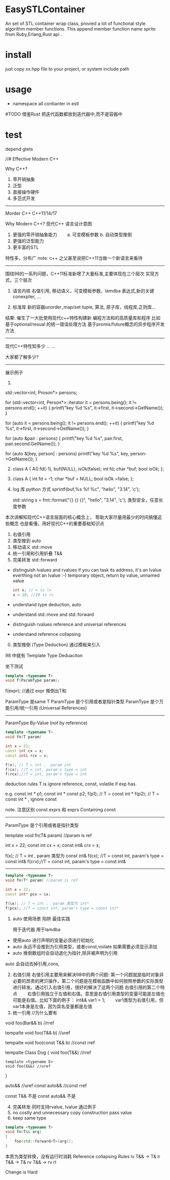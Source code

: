 # EasySTLContainer
An set of STL container wrap class, provied a lot of functional style algorithm member functions.
This append member function name sprite from Ruby,Erlang,Rust api .

# install
just copy xx.hpp file to your project, or system include path


# usage
* namespace
 all contianter in estl

#TODO
借鉴Rust 把迭代函数都放到迭代器中,而不是容器中



# test
depend gtets


//# Effective Modern C++

Why C++?
1. 零开销抽象
2. 泛型
3. 直接操作硬件
4. 多范式开发

---
Morder C++
C++11/14/17

Why Modern C++?
现代C++ 语言设计意图
1. 更强的零开销抽象能力　
　a. 可变模板参数
  b. 自动类型推倒
2. 更强的泛型能力
4. 更丰富的STL

特性多，分布广
note: c++ 之父甚至说把C++11当做一个新语言来看待

---

围绕98的一系列问题，C++11标准新增了大量标准,主要体现在三个层次
实现方式，三个层次
1. 语言内核
   右值引用, 移动语义，可变模板参数，lamdba 表达式,新的关键 conexpiler, ...

2. 标准库
   新的容器unorder_map/set tuple, 算法, 原子库，线程库,正则库...

结果:
催生了一大批使用现代c++特性构建新
 编程方法和的高质量库和程序
 比如
  基于optional/resual 的统一错误处理方法
  基于promis/future概念的异步程序开发方法

--- 
现代C++特性知多少
...
...

大家都了解多少?



---

展示例子

1.
  std::vector<int, Proson*> persons;

  for (std::vector<int, Person*>::iterator it = persons.being(); it != persons.end(); ++it) {
      printf("key %d %s", it->first, it->second->GetName());
  }

  for (auto it = persons.being(); it != persons.end(); ++it) {
      printf("key %d %s", it->first, it->second->GetName());
  }

  for (auto &pair : persons) {
      printf("key %d %s", pair.first, pair.second.GetName());
  }

  for (auto &[key, person] : persons)
      printf("key %d %s", key, person->GetName());
  }

2. class A {
    A():fd(-1), buf(NULL), isOk(false);
    int fd;
    char *buf;
    bool isOk;
};

2. class A {
    int fd = -1;
    char *buf = NULL;
    bool isOk =false;
};

3. log 库 python 方式
    sprintf(buf,%s %f %c", "hello", "3.14", 'c');

    std::string s = fmt::format("{} {} {}", "hello", "3.14", 'c');
    类型安全，任意长度参数



本次讲解知现代C++语言层面的核心概念上，
帮助大家尽量用最少的时间搞懂这些概念
也是看懂，用好现代C++的重要基础知识点
1. 右值引用
2. 类型推到 auto
3. 移动语义 std::move
4. 统一引用和引用折叠 T&&
5. 完美转发 std::forward



* distinguish lvalues and rvalues
    if you can task its address, it's an lvalue
    everthing not an lvalue :-)
      temporary object, return by value, unnamed value

   ```c++
   int x; // x is lv
   x = 10; //10 is rv
   ```
* understand type deduction, auto
* understand std::move and std::forward
* distinguish rvalues reference and universal references
* understand reference collapsing

0. 类型推倒 (Type Deduction)
  通过模板来引入 

98 中就有
  Template Type Deduaciton 

坐下测试
```cpp
template <typename T>
void f(ParamType param);
```

f(expr); //通过 expr 推倒出T和


ParamType 是same T
ParamType 是个引用或者是指针类型
ParamType 是个万能引用/统一引用 (Universal References)

---
ParamType By-Value (not by reference)

```cpp
template <typename T>
void fn(T param) 

int x = 22;
const int cx = x;
const int& rcx = x;

f(x); // T = int ,  param int
f(cx); //T = int, param's type = int
f(rcx);//T = int, param's type = int
```
deduction rules T is ignore reference, const, volatile if exp has.

e.g.
const int * p1;
const int * const p2;
f(p1); // T = const int * 
f(p2); // T = const int * , ignore const

note. 注意区别 const exprs 和 exprs Containing const




---
ParamType 是个引用或者是指针类型

template <typename T>
void fn(T& param) //param is ref

int x = 22;
const int cx = x;
const int& crx = x;

f(x); // T = int ,  param 类型为 const int&
f(cx); //T = const int, param's type = const int&
f(crx);//T = const int, param's type = const int&

 
---
```cpp
template <typename T>
void fn(T* param) //param is ref

int x = 22;
const int* pcx = &x;

f(&x); // T = int ,  param 类型为 int*
f(pcx); //T = const int, param's type = const int*
```

1. auto
   使用场景
   陷阱
   最佳实践

   用于迭代器
   用于lamdba

* 使用auto 进行声明的变量必须进行初始化
* auto 永远不会推到为引用类型，或者const,voilate 如果需要必须显示添加
* auto 推倒数组时会自动退化为指针,除非被声明为引用


auto 会自动去掉引用,cons,


2. 右值引用
右值引用主要用来解决98中的两个问题:
第一个问题就是临时对象非必要的昂贵的拷贝操作，第二个问题是在模板函数中如何按照参数的实际类型进行转发。通过引入右值引用，很好的解决了这两个问题
右值引用的第二个特点
　　右值引用独立于左值和右值。意思是右值引用类型的变量可能是左值也可能是右值。比如下面的例子：
int&& var1 = 1; 
　　var1类型为右值引用，但var1本身是左值，因为具名变量都是左值
3. 统一引用 //为什么要有

void foo(Bar&& b) //rref

tempalte <typename T>
void foo(T&& b) //uref

tempalte <typename T>
void foo(const T&& b) //const rref

tempalte <typename T>
Class Dog {
    void foo(T&&) //rref

    template <typename E>
    void foo(E&&) //uref
}

auto&& //uref
const auto&& //const rref


const T&& 不是
const auto&& 不是

4. 完美转发
同时支持rvalue, lvalue
通过例子
1. no costly and unnecessary copy construction pass value
2. keep same type

```cpp
template <typename T>
void fn(T&& arg)
{
    foo(std::forward<T>(arg)); 
}
```

本质为类型转换，没有运行时消耗
Reference collapsing Rules
lv T&& -> T&
lr T&& -> T&
rv T&& -> rv
rl 


Change is Hard
